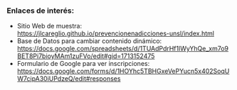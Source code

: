 ### Enlaces de interés:
- Sitio Web de muestra: https://jlcareglio.github.io/prevencionenadicciones-unsl/index.html
- Base de Datos para cambiar contenido dinámico: https://docs.google.com/spreadsheets/d/1TUAdPdrHf1lWyYhQe_xm7o9BET8Pi7bioyMAm1zuFVo/edit#gid=1713152475
- Formulario de Google para ver inscripciones: https://docs.google.com/forms/d/1HOYhc5TBHGxeVePYucn5x402SoqUW7cipA30iUPdzeQ/edit#responses
